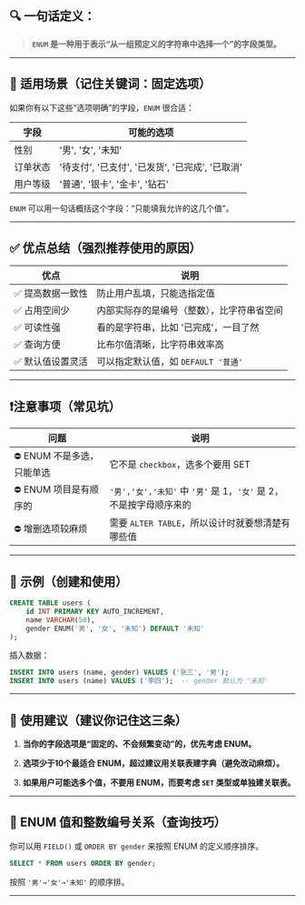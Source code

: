 
## 🔍 一句话定义：

> **`ENUM` 是一种用于表示“从一组预定义的字符串中选择一个”的字段类型。**

---

## 🎯 适用场景（记住关键词：固定选项）

如果你有以下这些“选项明确”的字段，`ENUM` 很合适：

|字段|可能的选项|
|---|---|
|性别|'男', '女', '未知'|
|订单状态|'待支付', '已支付', '已发货', '已完成', '已取消'|
|用户等级|'普通', '银卡', '金卡', '钻石'|

`ENUM` 可以用一句话概括这个字段：“只能填我允许的这几个值”。

---

## ✅ 优点总结（强烈推荐使用的原因）

|优点|说明|
|---|---|
|✅ 提高数据一致性|防止用户乱填，只能选指定值|
|✅ 占用空间少|内部实际存的是编号（整数），比字符串省空间|
|✅ 可读性强|看的是字符串，比如 '已完成'，一目了然|
|✅ 查询方便|比布尔值清晰，比字符串效率高|
|✅ 默认值设置灵活|可以指定默认值，如 `DEFAULT '普通'`|

---

## ❗注意事项（常见坑）

|问题|说明|
|---|---|
|⛔ ENUM 不是多选，只能单选|它不是 `checkbox`，选多个要用 SET|
|⛔ ENUM 项目是有顺序的|`'男','女','未知'` 中 `'男'` 是 1，`'女'` 是 2，不是按字母顺序来的|
|⛔ 增删选项较麻烦|需要 `ALTER TABLE`，所以设计时就要想清楚有哪些值|

---

## 🧪 示例（创建和使用）

```sql
CREATE TABLE users (
    id INT PRIMARY KEY AUTO_INCREMENT,
    name VARCHAR(50),
    gender ENUM('男', '女', '未知') DEFAULT '未知'
);
```

插入数据：

```sql
INSERT INTO users (name, gender) VALUES ('张三', '男');
INSERT INTO users (name) VALUES ('李四');  -- gender 默认为 '未知'
```

---

## 🎯 使用建议（建议你记住这三条）

1. **当你的字段选项是“固定的、不会频繁变动”的，优先考虑 ENUM。**
    
2. **选项少于10个最适合 ENUM，超过建议用关联表建字典（避免改动麻烦）。**
    
3. **如果用户可能选多个值，不要用 ENUM，而要考虑 `SET` 类型或单独建关联表。**
    

---

## 🤖 ENUM 值和整数编号关系（查询技巧）

你可以用 `FIELD()` 或 `ORDER BY gender` 来按照 ENUM 的定义顺序排序。

```sql
SELECT * FROM users ORDER BY gender;
```

按照 `'男'→'女'→'未知'` 的顺序排。

---
